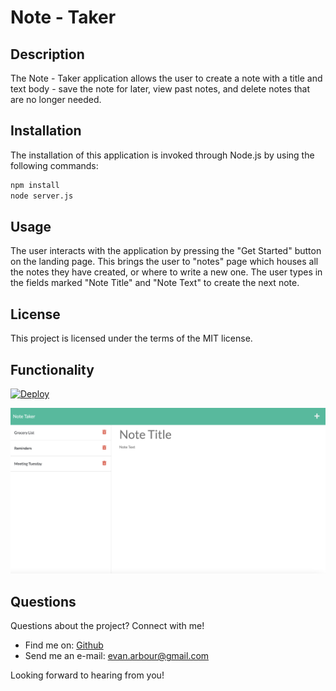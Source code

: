 # Note - Taker

## Description

The Note - Taker application allows the user to create a note with a title and text body - save the note for later, view past notes, and delete notes that are no longer needed.

## Installation

The installation of this application is invoked through Node.js by using the following commands:

```bash
npm install
node server.js
```

## Usage

The user interacts with the application by pressing the "Get Started" button on the landing page. This brings the user to "notes" page which houses all the notes they have created, or where to write a new one. The user types in the fields marked "Note Title" and "Note Text" to create the next note.

## License

This project is licensed under the terms of the MIT license.

## Functionality

[![Deploy](https://www.herokucdn.com/deploy/button.png)](https://cryptic-fortress-99665.herokuapp.com)

![screenshot of application](./assets/images/note-taker.png)

## Questions

Questions about the project? Connect with me!

- Find me on: [Github](https://github.com/evanarbour)
- Send me an e-mail: evan.arbour@gmail.com

Looking forward to hearing from you!
